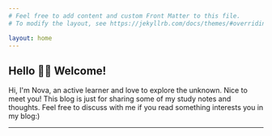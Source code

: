 ```yaml
---
# Feel free to add content and custom Front Matter to this file.
# To modify the layout, see https://jekyllrb.com/docs/themes/#overriding-theme-defaults

layout: home
---
```


## Hello 👋🏻 Welcome!

Hi, I'm Nova, an active learner and love to explore the unknown. Nice to meet you! This blog is just for sharing some of my study notes and thoughts. Feel free to discuss with me if you read something interests you in my blog:)

--------------
